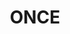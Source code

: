 ---
title: "ONCE"
url: /cornella-de-llobregat/once-avinguda-de-la-republica-argentina/
shop: Lotterie
---